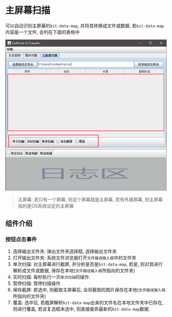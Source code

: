 # 主屏幕扫描

可以自动识别主屏幕的`bit-data-map`, 并将其转换成文件或数据, 若`bit-data-map`内容是一个文件, 会列在下面的表格中

![](./img/2021-07-09-16-38-55.png)

> 主屏幕: 若只有一个屏幕, 则这个屏幕就是主屏幕, 若有外接屏幕, 则主屏幕指的是OS系统设定的主屏幕

## 组件介绍

### 按钮点击事件

1. 选择输出文件夹: 弹出文件夹选择框, 选择输出文件夹
2. 打开输出文件夹: 系统文件浏览器打开`文件路径输入框`中的文件夹
3. 单次扫描: 对主屏幕进行截屏, 并分析是否是`bit-data-map`, 若是, 则对其进行解析成文件或数据, 保存在本地(`文件路径输入框`所指向的文件夹)
4. 实时扫描: 每秒执行一次`单次扫描`的操作.
5. 暂停扫描: 暂停扫描操作
6. 保存截屏: 若选中, 则截取主屏幕后, 会将截取的图片保存在本地(`文件路径输入框`所指向的文件夹)
7. 覆盖: 选中后, 若截屏解析`bit-data-map`出来的文件名在本地文件夹中已存在, 则进行覆盖, 若该复选框未选中, 则直接废弃最新的`bit-data-map`数据.
